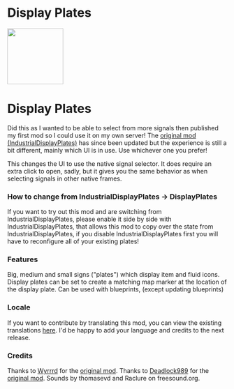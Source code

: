# Display Plates

<img src="https://raw.githubusercontent.com/Flydiverny/IndustrialDisplayPlates/master/thumbnail.png" width="128" height="128">

# Display Plates

Did this as I wanted to be able to select from more signals then published my first mod so I could use it on my own server!
The [original mod (IndustrialDisplayPlates)](https://mods.factorio.com/mod/IndustrialDisplayPlates) has since been updated but the experience is still a bit different, mainly which UI is in use. Use whichever one you prefer!

This changes the UI to use the native signal selector. It does require an extra click to open, sadly, but it gives you the same behavior as when selecting signals in other native frames.

### How to change from IndustrialDisplayPlates -> DisplayPlates

If you want to try out this mod and are switching from IndustrialDisplayPlates, please enable it side by side with IndustrialDisplayPlates, that allows this mod to copy over the state from IndustrialDisplayPlates, if you disable IndustrialDisplayPlates first you will have to reconfigure all of your existing plates!

### Features

Big, medium and small signs ("plates") which display item and fluid icons.
Display plates can be set to create a matching map marker at the location of the display plate.
Can be used with blueprints, (except updating blueprints)

### Locale

If you want to contribute by translating this mod, you can view the existing translations [here](https://github.com/Flydiverny/IndustrialDisplayPlates/tree/master/locale). I'd be happy to add your language and credits to the next release.

### Credits

Thanks to [Wyrrrd](https://mods.factorio.com/user/Wyrrrd) for the [original mod](https://mods.factorio.com/mod/IndustrialDisplayPlates).
Thanks to [Deadlock989](https://mods.factorio.com/user/Deadlock989) for the [original mod](https://mods.factorio.com/mod/IndustrialDisplays).
Sounds by thomasevd and Raclure on freesound.org.
